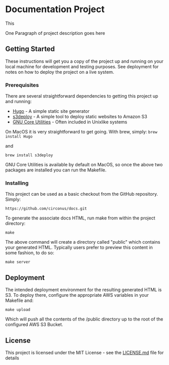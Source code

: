 # Documentation Project

This 

One Paragraph of project description goes here

## Getting Started

These instructions will get you a copy of the project up and running on your local machine for development and testing purposes. See deployment for notes on how to deploy the project on a live system.

### Prerequisites

There are several straightforward dependencies to getting this project up and running:
* [Hugo](https://github.com/gohugoio/hugo) - A simple static site generator
* [s3deploy](https://github.com/bep/s3deploy) - A simple tool to deploy static websites to Amazon S3
* [GNU Core Utilities](https://www.gnu.org/software/coreutils/) - Often included in Unixlike systems

On MacOS it is very straightforward to get going. With brew, simply:
```brew install Hugo```

and

```brew install s3deploy```

GNU Core Utilities is available by default on MacOS, so once the above two packages are installed you can run the Makefile.

### Installing

This project can be used as a basic checkout from the GitHub repository. Simply:
```
https://github.com/circonus/docs.git
```

To generate the associate docs HTML, run make from within the project directory:
```
make
```

The above command will create a directory called "public" which contains your generated HTML. Typically users prefer to preview this content in some fashion, to do so:
```
make server
```

## Deployment

The intended deployment environment for the resulting generated HTML is S3. To deploy there, configure the appropriate AWS variables in your Makefile and:
```
make upload
```

Which will push all the contents of the /public directory up to the root of the configured AWS S3 Bucket.

## License

This project is licensed under the MIT License - see the [LICENSE.md](LICENSE.md) file for details
